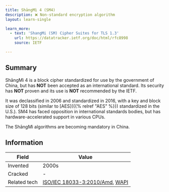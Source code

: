 ```yaml
---
title: ShāngMì 4 (SM4)
description: ❌ Non-standard encryption algorithm
layout: learn-single

learn_more:
  - text: 'ShangMi (SM) Cipher Suites for TLS 1.3'
    url: https://datatracker.ietf.org/doc/html/rfc8998
    source: IETF

---
```


## Summary

ShāngMì 4 is a block cipher standardized for use by the government of China, but has **NOT** been accepted as an international standard. Its security has **NOT** proven and its use is **NOT** recommended by the IETF.

It was declassified in 2006 and standardized in 2016, with a key and block size of 128 bits (similar to [AES]({{% relref "AES" %}}) standardized in the U.S.). SM4 has faced opposition in international standards bodies, but has hardware-accelerated support in various CPUs.

The ShāngMì algorithms are becoming mandatory in China.

## Information

| Field        | Value                              |
|--------------|------------------------------------|
| Invented     | 2000s                              |
| Cracked      | -                                  |
| Related tech | [ISO/IEC 18033-3:2010/Amd], [WAPI] |

[WAPI]: https://en.wikipedia.org/wiki/WLAN_Authentication_and_Privacy_Infrastructure
[ISO/IEC 18033-3:2010/Amd]: https://www.iso.org/standard/81564.html
